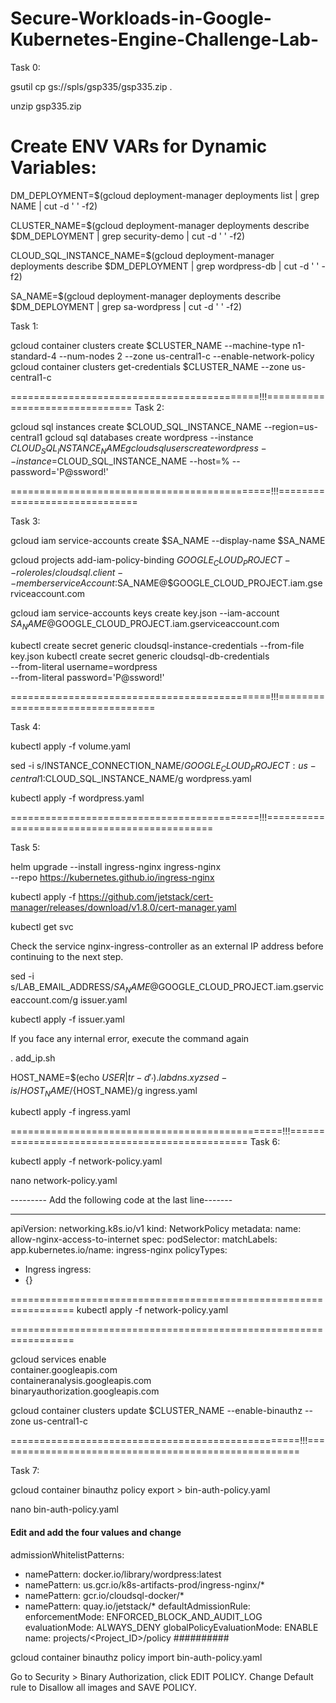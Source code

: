 # Secure-Workloads-in-Google-Kubernetes-Engine-Challenge-Lab-
Task 0:

gsutil cp gs://spls/gsp335/gsp335.zip .

unzip gsp335.zip

# Create ENV VARs for Dynamic Variables:

DM_DEPLOYMENT=$(gcloud deployment-manager deployments list | grep NAME | cut -d ' ' -f2)

CLUSTER_NAME=$(gcloud deployment-manager deployments describe $DM_DEPLOYMENT | grep security-demo | cut -d ' ' -f2)

CLOUD_SQL_INSTANCE_NAME=$(gcloud deployment-manager deployments describe $DM_DEPLOYMENT | grep wordpress-db | cut -d ' ' -f2)

SA_NAME=$(gcloud deployment-manager deployments describe $DM_DEPLOYMENT | grep sa-wordpress | cut -d ' ' -f2)

Task 1:

gcloud container clusters create $CLUSTER_NAME  --machine-type n1-standard-4 --num-nodes 2 --zone us-central1-c --enable-network-policy
gcloud container clusters get-credentials $CLUSTER_NAME --zone us-central1-c

===========================================!!!===============================
Task 2:

gcloud sql instances create $CLOUD_SQL_INSTANCE_NAME --region=us-central1
gcloud sql databases create wordpress --instance $CLOUD_SQL_INSTANCE_NAME
gcloud sql users create wordpress --instance=$CLOUD_SQL_INSTANCE_NAME --host=% --password='P@ssword!'

=============================================!!!==============================

Task 3:

gcloud iam service-accounts create $SA_NAME --display-name $SA_NAME

gcloud projects add-iam-policy-binding $GOOGLE_CLOUD_PROJECT    --role roles/cloudsql.client  --member serviceAccount:$SA_NAME@$GOOGLE_CLOUD_PROJECT.iam.gserviceaccount.com

gcloud iam service-accounts keys create key.json     --iam-account $SA_NAME@$GOOGLE_CLOUD_PROJECT.iam.gserviceaccount.com

kubectl create secret generic cloudsql-instance-credentials     --from-file key.json
kubectl create secret generic cloudsql-db-credentials \
   --from-literal username=wordpress \
   --from-literal password='P@ssword!'
   
=============================================!!!=================================

Task 4:

kubectl apply -f volume.yaml

sed -i s/INSTANCE_CONNECTION_NAME/${GOOGLE_CLOUD_PROJECT}:us-central1:$CLOUD_SQL_INSTANCE_NAME/g wordpress.yaml

kubectl apply -f wordpress.yaml

===========================================!!!=============================================

Task 5:

helm upgrade --install ingress-nginx ingress-nginx \
  --repo https://kubernetes.github.io/ingress-nginx

kubectl apply -f https://github.com/jetstack/cert-manager/releases/download/v1.8.0/cert-manager.yaml

kubectl get svc

Check the service nginx-ingress-controller as an external IP address before continuing to the next step.

sed -i s/LAB_EMAIL_ADDRESS/$SA_NAME@$GOOGLE_CLOUD_PROJECT.iam.gserviceaccount.com/g issuer.yaml

kubectl apply -f issuer.yaml

If you face any internal error, execute the command again

. add_ip.sh

HOST_NAME=$(echo $USER | tr -d '_').labdns.xyz
sed -i s/HOST_NAME/${HOST_NAME}/g ingress.yaml

kubectl apply -f ingress.yaml

===============================================!!!===============================================
Task 6: 

kubectl apply -f network-policy.yaml

nano network-policy.yaml

--------- Add the following code at the last line-------

---
apiVersion: networking.k8s.io/v1
kind: NetworkPolicy
metadata:
 name: allow-nginx-access-to-internet
spec:
 podSelector:
   matchLabels:
     app.kubernetes.io/name: ingress-nginx
 policyTypes:
 - Ingress
 ingress:
 - {}

=================================================================
kubectl apply -f network-policy.yaml

=================================================================

gcloud services enable \
   container.googleapis.com \
   containeranalysis.googleapis.com \
   binaryauthorization.googleapis.com

gcloud container clusters update $CLUSTER_NAME --enable-binauthz --zone us-central1-c



==================================================!!!=====================================================


Task 7: 

gcloud container binauthz policy export > bin-auth-policy.yaml

nano bin-auth-policy.yaml


#### Edit and add the four values and change
admissionWhitelistPatterns:
- namePattern: docker.io/library/wordpress:latest
- namePattern: us.gcr.io/k8s-artifacts-prod/ingress-nginx/*
- namePattern: gcr.io/cloudsql-docker/*
- namePattern: quay.io/jetstack/*
defaultAdmissionRule:
 enforcementMode: ENFORCED_BLOCK_AND_AUDIT_LOG
 evaluationMode: ALWAYS_DENY
globalPolicyEvaluationMode: ENABLE
name: projects/<Project_ID>/policy
##########

gcloud container binauthz policy import bin-auth-policy.yaml

Go to Security > Binary Authorization, click EDIT POLICY. Change Default rule to Disallow all images and SAVE POLICY.

